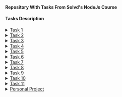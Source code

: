 #### Repository With Tasks From Solvd's NodeJs Course

#### Tasks Description

<details>
    <summary><a href="https://github.com/macmiller87/Solvd-Tasks/tree/master/Task1">Task 1</a></summary>

#### String Arithmetic Operations.

- Task: Your task is to implement arithmetic operations on strings without relying on bigint or arithmetic libraries. You need to create functions that perform arithmetic operations as string functions, considering only positive integers (negative numbers can be avoided, as all numbers will be positive integers).

- Functions to Implement:

###### String.plus(string): 
- This function should take another string as input and return the result of adding the two strings together.

###### String.minus(string): 
- This function should take another string as input and return the result of subtracting the second string from the first string. Note that the first parameter will always be greater than the second parameter.

###### String.divide(string): 
- This function should take another string as input and return the result of dividing the first string by the second string. Division should only result in an integer value.

###### String.multiply(string): 
- This function should take another string as input and return the result of multiplying the two strings together.

`Constraints`:

- All input and output numbers will be positive integers.
For subtraction, ensure that the first parameter is always greater than the second parameter.
Division should only result in an integer value.
</details>


<details>
    <summary><a href="https://github.com/macmiller87/Solvd-Tasks/tree/master/Task2">Task 2</a></summary>

- Task: Create a JavaScript library that provides advanced data transformation functions. The library should include the following features:

###### addValues: 
- Accepts two arguments of any type and performs the appropriate addition operation based on the types of the arguments. The function should return the result of the addition. If the addition is not possible, it should throw an error.
stringifyValue: Accepts a single argument of any type and converts it to a string representation. For objects and arrays, use JSON.stringify() for serialization. For other types, use the appropriate built-in methods or operations to convert them to strings.

###### invertBoolean: 
- Accepts a single boolean argument and returns its inverted value. If the argument is not a boolean, it should throw an error.

###### convertToNumber: 
- Accepts a single argument of any type and attempts to convert it to a number. For strings, use parseFloat() or parseInt() for conversion. For other types, use appropriate operations or functions to perform the conversion. If the conversion is not possible, it should throw an error.

###### coerceToType: 
- Accepts two arguments: value and type. It attempts to convert the value to the specified type using type coercion. The function should return the coerced value if successful. If the coercion is not possible, it should throw an error.

</details>

<details>
    <summary><a href="https://github.com/macmiller87/Solvd-Tasks/tree/master/Task3">Task 3</a></summary>

#### Task 1: Immutability and Pure Functions.

###### calculateDiscountedPrice:
- Implement a pure function called calculateDiscountedPrice that takes an array of products and a discount percentage as arguments. The function should return a new array of products with discounted prices based on the given percentage, without modifying the original products.

###### calculateTotalPrice:
- Create a pure function called calculateTotalPrice that takes an array of products as an argument. The function should return the total price of all products, without modifying the original array or its items.

#### Task 2: Function Composition and Point-Free Style

###### getFullName:
- Implement a function called getFullName that takes a person object with firstName and lastName properties. The function should return the person's full name in the format "FirstName LastName".

###### filterUniqueWords:
- Create a function called filterUniqueWords that takes a string of text and returns an array of unique words, sorted in alphabetical order, without using explicit loops. Use function composition and point-free style.

###### getAverageGrade:
- Implement a function called getAverageGrade that takes an array of student objects, each containing a name and grades property. The function should return the average grade of all students, without modifying the original array or its items. Use function composition and point-free style.

#### Task 3: Closures and Higher-Order Functions

###### createCounter:
- Create a function called createCounter that returns a closure. The closure should be a counter function that increments the count on each call and returns the updated count. Each closure should have its own independent count.

###### repeatFunction:
- Implement a higher-order function called repeatFunction that takes a function and a number as arguments. The function should return a new function that invokes the original function multiple times based on the provided number. If the number is negative, the new function should invoke the original function indefinitely until stopped.

#### Task 4: Recursion and Tail Call Optimization

###### calculateFactorial:
- Implement a recursive function called calculateFactorial that calculates the factorial of a given number. Optimize the function to use tail call optimization to avoid stack overflow for large input numbers.

###### power:
- Create a recursive function called power that takes a base and an exponent as arguments. The function should calculate the power of the base to the exponent using recursion.

#### Task 5: Lazy Evaluation and Generators (*do not use yield)

###### lazyMap:
- Implement a lazy evaluation function called lazyMap that takes an array and a mapping function. The function should return a lazy generator that applies the mapping function to each element of the array one at a time.

###### fibonacciGenerator:
- Create a lazy generator function called fibonacciGenerator that generates Fibonacci numbers one at a time using lazy evaluation.

</details>

<details>
    <summary><a href="https://github.com/macmiller87/Solvd-Tasks/tree/master/Task4">Task 4</a></summary>

#### Task 1: Object Property Manipulation

- Create an object called `person` with the following properties and values:

firstName: "John"
lastName: "Doe"
age: 30
email: "john.doe@example.com"

- Use `property descriptors` to make all properties of the person object read-only and non-writable, so their values cannot be changed directly.

- Implement a method called `updateInfo` on the person object that takes a new info object as an argument. The info object should contain updated values for any of the properties (e.g., { firstName: "Jane", age: 32 }). Ensure that this method adheres to the read-only property descriptor set earlier.

- Create a new property called `address` on the person object with an initial value of an empty object. Make this property non-enumerable and non-configurable.

#### Task 2: Object Property Enumeration and Deletion

-Create a new object called `product` with the following properties and values:

name: "Laptop"
price: 1000
quantity: 5

- Use `property descriptors` to make the price and quantity properties non-enumerable and non-writable.

- Implement a function called `getTotalPrice` that takes the product object as an argument and returns the total price (calculated as price * quantity). Ensure that the function accesses the non-enumerable properties directly using the Object.`getOwnPropertyDescriptor` method.

- Implement a function called `deleteNonConfigurable` that takes an object and a property name as arguments. The function should delete the specified property from the object if it exists. If the property is non-configurable, throw an error with an appropriate message.

#### Task 3: Object Property Getters and Setters

- Create an object called `bankAccount` with the following properties and values:
balance: 1000 (default value)

- Use a getter to define a property called `formattedBalance`, which returns the balance with a currency symbol (e.g., "$1000").

- Use a setter to define a property called `balance`, which updates the account balance and automatically updates the corresponding formattedBalance value.

- Implement a method called `transfer` on the bankAccount object that takes two bankAccount objects and an amount as arguments. The method should transfer the specified amount from the current account to the target account. Ensure that the balance and formattedBalance properties of both accounts are updated correctly.

#### Task 4: Advanced Property Descriptors

- Implement a function called `createImmutableObject` that takes an object as an argument and returns a new object with all its properties made read-only and non-writable using property descriptors. The function should handle nested objects and arrays recursively.

- Use the `createImmutableObject` function to create an immutable version of the person object from Task 1.

#### Task 5: Object Observation

- Implement a function called `observeObject` that takes an object and a callback function as arguments. The function should return a proxy object that wraps the original object and invokes the callback function whenever any property of the object is accessed or modified.

- Use the `observeObject` function to create a proxy for the person object from Task 1. The callback function should log the property name and the action (get or set) performed on the object.

#### Task 6: Object Deep Cloning

- Implement a function called `deepCloneObject` that takes an object as an argument and returns a deep copy of the object. The function should handle circular references and complex nested structures. Do not use JSON methods.

#### Task 7: Object Property Validation

- Implement a function called `validateObject` that takes an object and a validation schema as arguments. The schema should define the required properties, their types, and any additional validation rules. The function should return true if the object matches the schema, and false otherwise. You can choose any schema you want.

</details>

<details>
    <summary><a href="https://github.com/macmiller87/Solvd-Tasks/tree/master/Task5">Task 5</a></summary>

#### Task 1: Advanced Array Filtering

- Create a function called `customFilterUnique` that takes an array and a callback function as arguments. The customFilterUnique function should filter the array using the callback function to determine uniqueness. The resulting array should contain only unique elements based on the callback's logic.

- Use the `customFilterUnique` function to filter an array of objects based on a specific property and return only unique objects.

#### Task 2: Array Chunking

- Create a function called `chunkArray` that takes an array and a chunk size as arguments. The chunkArray function should divide the array into smaller arrays, each containing elements of the specified chunk size. The function should return an array of arrays.

- Optimize the `chunkArray` function to minimize memory usage while chunking the array.

#### Task 3: Array Shuffling

- Create a function called `customShuffle` that takes an array as an argument and returns a new array with its elements randomly shuffled.

- Implement the `customShuffle` function using an efficient shuffling algorithm to achieve uniform randomness.

#### Task 4: Array Intersection and Union

- Create a function called `getArrayIntersection` that takes two arrays as arguments and returns a new array containing the common elements between the two arrays.

- Create a function called `getArrayUnion` that takes two arrays as arguments and returns a new array containing all unique elements from both arrays, without any duplicates.

#### Task 5: Array Performance Analysis

- Implement a function called `measureArrayPerformance` that takes a function and an array as arguments. The measureArrayPerformance function should execute the provided function with the given array as input and measure the execution time.

- Use the `measureArrayPerformance` function to compare the performance of built-in array methods (map, filter, reduce, etc.) against your custom array manipulation functions.

</details>

<details>
    <summary><a href="https://github.com/macmiller87/Solvd-Tasks/tree/master/Task6">Task 6</a></summary>

#### Task 1: Quasi-Tagged Templates

- You are working on a localization library that uses tagged templates to handle multiple languages. Implement a function called `localize` that acts as a quasi-tagged template. The function should take a template string and an object containing language-specific translations. It should replace placeholders in the template string with the corresponding translations from the provided object.

#### Task 2: Advanced Tagged Template

- Create a function called `highlightKeywords` that acts as a tagged template. The function should take a template string and an array of keywords. It should highlight each occurrence of a keyword in the template by wrapping it in a `<span>` element with a specific CSS class. Use template literals and string manipulation to achieve this.

#### Task 3: Multiline Tagged Template

- Implement a multiline tagged template function called `multiline` that takes a template string and returns a string with line numbers added at the beginning of each line. The line numbers should start from 1 and increase for each line. Preserve the original indentation of each line.

#### Task 4: Implementing Debounce Function

###### Description

- Your task is to implement a `debounce` function that takes a function and a delay time as arguments. The goal of the debounce function is to ensure that the provided function is only executed after the user stops invoking it for the specified delay time.

###### Instructions

- Implement a function called `debounce` that takes two arguments:
- `func`: The function to be debounced.
- `delay`: The delay time (in milliseconds) before the function is executed.
- The `debounce` function should return a new function that wraps the provided function.
- When the new function is invoked, it should:
- Clear any existing timeout.
- Set a new timeout to execute the provided function after the specified delay time.
- Test your `debounce` function by using it to debounce an input event listener. Ensure that the provided function is only called once after the user stops typing for the specified delay time.

#### Task 5: Implementing Throttle Function

- Your task is to implement a `throttle` function that takes a function and a time interval as arguments. The throttle function should ensure that the provided function is executed at most once within the specified time interval.

###### Instructions

- Implement a function called `throttle` that takes two arguments:
- `func`: The function to be throttled.
- `interval`: The time interval (in milliseconds) within which the function can be executed.
- The `throttle` function should return a new function that wraps the provided function.
- When the new function is invoked, it should:
- Check if the specified time interval has elapsed since the last execution of the provided function.
- If the interval has not elapsed, ignore the invocation.
- If the interval has elapsed, execute the provided function and update the last execution timestamp.
- Test your `throttle` function by using it to throttle a scroll event listener. Ensure that the provided function is executed at most once within the specified time interval during rapid scrolling.

#### Task 6: Currying Function Implementation

- Your task is to implement a `currying` function that converts a given function into a curried version. Currying is a technique in which a function that takes multiple arguments is transformed into a sequence of functions, each taking a single argument.

###### Instructions

- Implement a function called `curry` that takes two arguments:
- `func`: The function to be curried.
- `arity`: The number of arguments the original function takes.
- The `curry` function should return a new curried function.
- The `curried` function should keep accepting arguments until it has received the specified number of arguments (`arity`). Once all arguments are received, the original function should be executed with the collected arguments.
- If the `curried` function is invoked with fewer arguments than `arity`, it should return a new curried function that waits for the remaining arguments.

</details>

<details>
    <summary><a href="https://github.com/macmiller87/Solvd-Tasks/tree/master/Task7">Task 7</a></summary>

#### Task 1: Implement `promiseAll` Function

- Your task is to implement a function called `promiseAll` that mimics the behavior of `Promise.all()`. The function should accept an array of promises and return a single promise that resolves to an array of resolved values or rejects with the reason of the first rejected promise.

###### Instructions

- Implement a function called `promiseAll` that takes an array of promises as an argument.
- The function should return a new promise that resolves when all promises in the input array have resolved, and rejects if any of the promises reject.
- If all promises resolve, the resolved value of the returned promise should be an array containing the resolved values of the input promises, in the same order.
- If any promise rejects, the returned promise should reject with the reason of the first rejected promise.

#### Task 2: Implement `promiseAllSettled` Function

- Your task is to implement a function called `promiseAllSettled` that mimics the behavior of `Promise.allSettled()`. The function should accept an array of promises and return a promise that resolves to an array of objects representing the settlement of each promise.

###### Instructions

- Implement a function called `promiseAllSettled` that takes an array of promises as an argument.
- The function should return a new promise that resolves with an array of objects representing the settlement of each promise in the input array.
- Each object in the resolved array should have properties `status` and `value` or `reason`. The `status` can be either `'fulfilled'` or `'rejected'`, and `value` should hold the resolved value (if fulfilled) or `reason` should hold the rejection reason (if rejected).

#### Task 3: Implement Chaining of Promises as a Separate Function

- Your task is to implement a function called `chainPromises` that facilitates chaining of promises. The function should accept an array of functions that return promises and execute them sequentially.

###### Instructions

- Implement a function called `chainPromises` that takes an array of functions as an argument.
- Each function in the array should return a promise.
- The `chainPromises` function should execute the functions sequentially, chaining the promises together.
- The returned promise should resolve with the value of the last resolved promise or reject with the reason of the first rejected promise.

###### Task 4: Implement `promisify` Function

- Your task is to implement a function called `promisify` that converts a callback-style function into a function that returns a promise.

###### Instructions

- Implement a function called `promisify` that takes a callback-style function as an argument.
- The `promisify` function should return a new function that returns a promise.
- The new function should execute the original callback-style function and resolve the promise with its result or reject the promise with any error encountered.

</details>

<details>
    <summary><a href="https://github.com/macmiller87/Solvd-Tasks/tree/master/Task8">Task 8</a></summary>

- Design and implement an object-oriented program in JavaScript to simulate the functioning of an online bookstore. This assignment will test your understanding of classes, encapsulation, inheritance, and polymorphism.

#### Part 1: Class Design

###### Book Class: 

- Create a class called `Book` to represent individual books. Each book should have properties like title, author, ISBN, price, and availability.

###### User Class: 

- Create a class called `User` to represent users of the bookstore. Users should have properties like name, email, and a unique user ID.

###### Cart Class: 

- Design a class called `Cart` to simulate a shopping cart. It should have methods to add books, remove books, and calculate the total price of the books in the cart.

###### Order Class: 

- Create an `Order` class to represent a user's order. It should include information about the user, the books ordered, and the total price.

#### Part 2: Implementation

###### Create Objects: 

- Instantiate multiple `Book` objects, representing different books available in the bookstore. Also, create a few `User` objects.

###### Add Books to Cart: 

- Simulate users adding books to their cart by creating instances of the `Cart` class and using its methods.

###### Place Orders: 

- Implement the process of placing an order. Users should be able to create instances of the `Order` class, specifying the books they want to purchase.

#### Part 3: Demonstration

###### Create a Scenario: 

- Design a scenario where users browse books, add them to their carts, and place orders. Simulate interactions between users, carts, and orders.

###### Interaction: 

- Demonstrate how objects of different classes interact with each other. For example, a user interacts with a cart, and a cart interacts with orders.

###### Polymorphism: 

- Utilize polymorphism by treating different types of books (e.g., fiction, non-fiction) uniformly when users add them to the cart.

#### Part 4: Documentation

###### Documentation: 

- Provide clear and concise comments and documentation for your code. Explain the purpose of each class, method, and property. Describe the interaction between different objects and how encapsulation is maintained.

#### Submission

- Submit your JavaScript program along with detailed documentation and comments that explain your code. Ensure that your code is well-structured and adheres to best practices in object-oriented programming.

</details>

<details>
    <summary><a href="https://github.com/macmiller87/Solvd-Tasks/tree/master/Task9">Task 9</a></summary>

#### Task

- Demonstrate your knowledge of data structures (stack, queue, tree, graph, linked list) and implement algorithms to solve specific problems related to these data structures in JavaScript.

###### Part 1: Data Structure Implementations

- `Stack`: Implement a class for a stack data structure. Include methods for push, pop, and peek.

- `Queue`: Implement a class for a queue data structure. Include methods for enqueue, dequeue, and peek.

- `Binary Tree`: Implement a class for a binary tree data structure. Include methods for inserting nodes, searching for a node, and traversing the tree (e.g., in-order, pre-order, post-order).

- `Graph`: Implement a class for a graph data structure. Include methods for adding vertices and edges, performing depth-first search (DFS), and breadth-first search (BFS).

- `Linked List`: Implement a class for a singly linked list data structure. Include methods for inserting nodes, deleting nodes, and searching for a node.

###### Part 2: Algorithmic Problems

- `Min/Max Stack`: Implement a class for a stack that supports finding the minimum and maximum elements in constant time (O(1)). Include methods for push, pop, getMin, and getMax.

- `Binary Search Tree`: Implement a function to determine if a binary tree is a binary search tree (BST). Provide an efficient algorithm that checks whether the tree satisfies the BST property.

- `Graph Algorithms`: Implement algorithms to find the shortest path between two vertices in a graph using both Dijkstra's algorithm and Breadth-First Search (BFS).

- `Linked List Cycle`: Implement a function to detect if a linked list has a cycle. Use Floyd's Cycle Detection Algorithm (Tortoise and Hare algorithm) to solve this problem efficiently.

###### Part 3: Demonstration

- `Usage Demonstration`: Create instances of your data structures and demonstrate their usage with sample data. Show how the algorithms you implemented can solve practical problems using these data structures.

###### Part 4: Documentation

- `Documentation`: Provide clear and concise comments and documentation for your code. Explain the purpose of each data structure, method, and algorithm. Describe how the algorithms work and their time complexity.

###### Submission

- Submit your JavaScript code along with detailed documentation and comments that explain your data structure implementations and algorithms. Ensure that your code is well-structured and adheres to best practices in data structures and algorithms.

</details>

<details>
    <summary><a href="https://github.com/macmiller87/Solvd-Tasks/tree/master/Task10">Task 10</a></summary>

#### Task

- Explore the concepts of hash functions and hash tables, and to implement a hash table with a custom hash function in JavaScript. This assignment will test your understanding of hash functions, collision resolution, and the practical application of hash tables.

#### Part 1: Understanding Hash Functions

###### Research: 

- Begin by researching and understanding what hash functions are, how they work, and their applications in computer science and data storage.

#### Part 2: Implementing a Custom Hash Function

###### Custom Hash Function: 

- Implement a custom hash function in JavaScript. Your hash function should take a string as input and produce a hash code (an integer) as output. Be creative, but ensure that your function distributes values uniformly.

###### Collision Handling: 

- Implement a collision resolution strategy. You can choose from methods like separate chaining (using linked lists), open addressing (linear probing, quadratic probing), or any other technique you prefer.

#### Part 3: Building a Hash Table

###### Hash Table Class: 

- Create a JavaScript class for a hash table that uses your custom hash function. Include methods for inserting key-value pairs, retrieving values by key, and deleting key-value pairs.

###### Testing: 

- Create test cases to ensure that your hash table and custom hash function work correctly. Test scenarios should include inserting, retrieving, and deleting values, as well as handling collisions gracefully.

#### Part 4: Documentation and Analysis

###### Documentation: 

- Provide clear and concise comments and documentation for your code. Explain how your custom hash function and hash table class work.

#### Analysis: 

- Write a brief analysis of the performance of your custom hash function and hash table. Discuss the time complexity of key operations (insertion, retrieval, deletion) and any trade-offs you made in your implementation.

#### Submission

- Submit your JavaScript code for the custom hash function and hash table along with your documentation and analysis. Include test cases that demonstrate the correctness and efficiency of your implementation.

</details>

<details>
    <summary><a href="https://github.com/macmiller87/Solvd-Tasks/tree/master/Task11">Task 11</a></summary>

#### Task

- Implement a simplified version of the `JSON.parse` function in JavaScript using regular expressions. This assignment will test your understanding of JSON syntax and your ability to use regular expressions for pattern matching.

#### Part 1: JSON Syntax Understanding

###### JSON Syntax: 

- Begin by revisiting the JSON (JavaScript Object Notation) syntax. Make sure you understand the basic structure of JSON objects, arrays, strings, numbers, booleans, and null values.

###### Parsing Rules: 

- Familiarize yourself with the rules for parsing JSON, including how to handle nested objects and arrays.

#### Part 2: JSON Parser Implementation

###### Implement JSON.parse: 

- Create a JavaScript function called `myJSONParse` that takes a JSON-formatted string as input and returns the corresponding JavaScript object. You should use regular expressions to tokenize and parse the input string.

###### Tokenization: 

- Implement tokenization by using regular expressions to identify JSON elements (objects, arrays, strings, numbers, booleans, null, etc.) in the input string.

###### Parsing: 

- Implement a parsing algorithm that processes the tokens generated in the previous step and constructs the corresponding JavaScript object.

###### Error Handling: 

- Ensure your implementation handles common JSON syntax errors gracefully and provides informative error messages when parsing fails.

###### Testing: 

- Test your `myJSONParse` function with various JSON strings to ensure it can correctly parse them into JavaScript objects.

#### Part 3: Documentation and Reflection

###### Documentation: 

- Provide clear comments and documentation in your code to explain how your `myJSONParse` function works and how you used regular expressions.

###### Reflect: 

- Write a brief reflection on your experience implementing a JSON parser with regular expressions. Discuss any challenges you encountered and how you addressed them.

#### Submission

- Submit your JavaScript code for the `myJSONParse` function, along with any test cases you used to validate its correctness. Include the documentation and reflection as well.

</details>

<details>
    <summary><a href="https://github.com/macmiller87/Solvd-Employee-Leave-Management">Personal Project</a></summary>

#### Employee Leave Management

###### Project Description: 

- Create an employee leave management system for a company. When an employee requests vacation days, the system calculates the number of days available and the corresponding payout, if applicable.

<details>